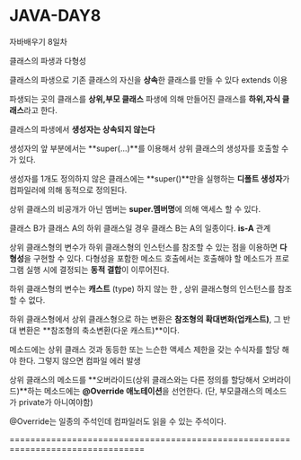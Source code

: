 # JAVA-DAY8
자바배우기 8일차 

클래스의 파생과 다형성

클래스의 파생으로 기존 클래스의 자신을 **상속**한 클래스를 만들 수 있다 extends 이용

파생되는 곳의 클래스를 **상위,부모 클래스** 파생에 의해 만들어진 클래스를 **하위,자식 클래스**라고 한다.

클래스의 파생에서 **생성자는 상속되지 않는다**

생성자의 앞 부분에서는 **super(...)**를 이용해서 상위 클래스의 생성자를 호출할 수가 있다.

생성자를 1개도 정의하지 않은 클래스에는 **super()**만을 실행하는 **디폴트 생성자**가 컴파일러에 의해 동적으로 정의된다.

상위 클래스의 비공개가 아닌 멤버는 **super.멤버명**에 의해 액세스 할 수 있다.

클래스 B가 클래스 A의 하위 클래스일 경우 클래스 B는 A의 일종이다. **is-A** 관계

상위 클래스형의 변수가 하위 클래스형의 인스턴스를 참조할 수 있는 점을 이용하면 **다형성**을 구현할 수 있다. 다형성을 포함한 메소드 호출에서는 호출해야 할 메소드가 프로그램 실행 시에 결정되는 **동적 결합**이 이루어진다.

하위 클래스형의 변수는 **캐스트** (type) 하지 않는 한 , 상위 클래스형의 인스턴스를 참조할 수 없다.

하위 클래스형에서 상위 클래스형으로 하는 변환은 **참조형의 확대변화(업캐스트)**, 그 반대 변환은 **참조형의 축소변환(다운 캐스트)**이다.

메소드에는 상위 클래스 것과 동등한 또는 느슨한 액세스 제한을 갖는 수식자를 할당 해야 한다. 그렇지 않으면 컴파일 에러 발생

상위 클래스의 메소드를 **오버라이드(상위 클래스와는 다른 정의를 할당해서 오버라이드)**하는 메소드에는 **@Override 애노테이션**을 선언한다.
(단, 부모클래스의 메소드가 private가 아니여야함)

@Override는 일종의 주석인데 컴파일러도 읽을 수 있는 주석이다.

================================================================================


